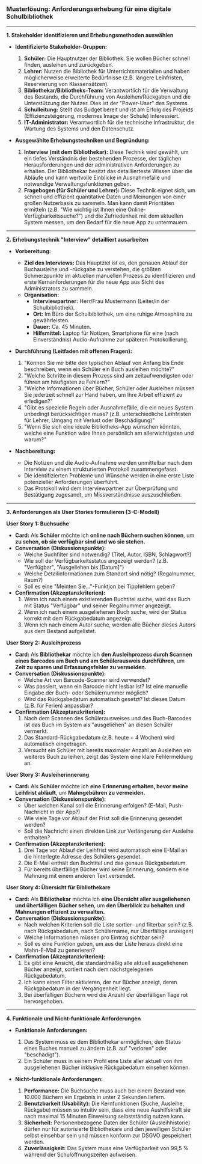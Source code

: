 ### **Musterlösung: Anforderungserhebung für eine digitale Schulbibliothek**

---

**1. Stakeholder identifizieren und Erhebungsmethoden auswählen**

*   **Identifizierte Stakeholder-Gruppen:**
    1.  **Schüler:** Die Hauptnutzer der Bibliothek. Sie wollen Bücher schnell finden, ausleihen und zurückgeben.
    2.  **Lehrer:** Nutzen die Bibliothek für Unterrichtsmaterialien und haben möglicherweise erweiterte Bedürfnisse (z.B. längere Leihfristen, Reservierung von Klassensätzen).
    3.  **Bibliothekar/Bibliotheks-Team:** Verantwortlich für die Verwaltung des Bestands, die Durchführung von Ausleihen/Rückgaben und die Unterstützung der Nutzer. Dies ist der "Power-User" des Systems.
    4.  **Schulleitung:** Stellt das Budget bereit und ist am Erfolg des Projekts (Effizienzsteigerung, modernes Image der Schule) interessiert.
    5.  **IT-Administrator:** Verantwortlich für die technische Infrastruktur, die Wartung des Systems und den Datenschutz.

*   **Ausgewählte Erhebungstechniken und Begründung:**
    1.  **Interview (mit dem Bibliothekar):** Diese Technik wird gewählt, um ein tiefes Verständnis der bestehenden Prozesse, der täglichen Herausforderungen und der administrativen Anforderungen zu erhalten. Der Bibliothekar besitzt das detaillierteste Wissen über die Abläufe und kann wertvolle Einblicke in Ausnahmefälle und notwendige Verwaltungsfunktionen geben.
    2.  **Fragebogen (für Schüler und Lehrer):** Diese Technik eignet sich, um schnell und effizient quantitative Daten und Meinungen von einer großen Nutzerbasis zu sammeln. Man kann damit Prioritäten ermitteln (z.B. "Wie wichtig ist Ihnen eine Online-Verfügbarkeitssuche?") und die Zufriedenheit mit dem aktuellen System messen, um den Bedarf für die neue App zu untermauern.

---

**2. Erhebungstechnik "Interview" detailliert ausarbeiten**

*   **Vorbereitung:**
    *   **Ziel des Interviews:** Das Hauptziel ist es, den genauen Ablauf der Buchausleihe und -rückgabe zu verstehen, die größten Schmerzpunkte im aktuellen manuellen Prozess zu identifizieren und erste Kernanforderungen für die neue App aus Sicht des Administrators zu sammeln.
    *   **Organisation:**
        *   **Interviewpartner:** Herr/Frau Mustermann (Leiter/in der Schulbibliothek).
        *   **Ort:** Im Büro der Schulbibliothek, um eine ruhige Atmosphäre zu gewährleisten.
        *   **Dauer:** Ca. 45 Minuten.
        *   **Hilfsmittel:** Laptop für Notizen, Smartphone für eine (nach Einverständnis) Audio-Aufnahme zur späteren Protokollierung.

*   **Durchführung (Leitfaden mit offenen Fragen):**
    1.  "Können Sie mir bitte den typischen Ablauf von Anfang bis Ende beschreiben, wenn ein Schüler ein Buch ausleihen möchte?"
    2.  "Welche Schritte in diesem Prozess sind am zeitaufwendigsten oder führen am häufigsten zu Fehlern?"
    3.  "Welche Informationen über Bücher, Schüler oder Ausleihen müssen Sie jederzeit schnell zur Hand haben, um Ihre Arbeit effizient zu erledigen?"
    4.  "Gibt es spezielle Regeln oder Ausnahmefälle, die ein neues System unbedingt berücksichtigen muss? (z.B. unterschiedliche Leihfristen für Lehrer, Umgang mit Verlust oder Beschädigung)"
    5.  "Wenn Sie sich eine ideale Bibliotheks-App wünschen könnten, welche eine Funktion wäre Ihnen persönlich am allerwichtigsten und warum?"

*   **Nachbereitung:**
    *   Die Notizen und die Audio-Aufnahme werden unmittelbar nach dem Interview zu einem strukturierten Protokoll zusammengefasst.
    *   Die identifizierten Probleme und Wünsche werden in eine erste Liste potenzieller Anforderungen überführt.
    *   Das Protokoll wird dem Interviewpartner zur Überprüfung und Bestätigung zugesandt, um Missverständnisse auszuschließen.

---

**3. Anforderungen als User Stories formulieren (3-C-Modell)**

**User Story 1: Buchsuche**
*   **Card:** Als **Schüler** möchte ich **online nach Büchern suchen können**, um **zu sehen, ob sie verfügbar sind und wo sie stehen.**
*   **Conversation (Diskussionspunkte):**
    *   Welche Suchfilter sind notwendig? (Titel, Autor, ISBN, Schlagwort?)
    *   Wie soll der Verfügbarkeitsstatus angezeigt werden? (z.B. "Verfügbar", "Ausgeliehen bis [Datum]")
    *   Welche Detailinformationen zum Standort sind nötig? (Regalnummer, Raum?)
    *   Soll es eine "Meinten Sie..."-Funktion bei Tippfehlern geben?
*   **Confirmation (Akzeptanzkriterien):**
    1.  Wenn ich nach einem existierenden Buchtitel suche, wird das Buch mit Status "Verfügbar" und seiner Regalnummer angezeigt.
    2.  Wenn ich nach einem ausgeliehenen Buch suche, wird der Status korrekt mit dem Rückgabedatum angezeigt.
    3.  Wenn ich nach einem Autor suche, werden alle Bücher dieses Autors aus dem Bestand aufgelistet.

**User Story 2: Ausleihprozess**
*   **Card:** Als **Bibliothekar** möchte ich **den Ausleihprozess durch Scannen eines Barcodes am Buch und am Schülerausweis durchführen**, um **Zeit zu sparen und Erfassungsfehler zu vermeiden.**
*   **Conversation (Diskussionspunkte):**
    *   Welche Art von Barcode-Scanner wird verwendet?
    *   Was passiert, wenn ein Barcode nicht lesbar ist? Ist eine manuelle Eingabe der Buch- oder Schülernummer möglich?
    *   Wird das Rückgabedatum automatisch gesetzt? Ist dieses Datum (z.B. für Ferien) anpassbar?
*   **Confirmation (Akzeptanzkriterien):**
    1.  Nach dem Scannen des Schülerausweises und des Buch-Barcodes ist das Buch im System als "ausgeliehen" an diesen Schüler vermerkt.
    2.  Das Standard-Rückgabedatum (z.B. heute + 4 Wochen) wird automatisch eingetragen.
    3.  Versucht ein Schüler mit bereits maximaler Anzahl an Ausleihen ein weiteres Buch zu leihen, zeigt das System eine klare Fehlermeldung an.

**User Story 3: Ausleiherinnerung**
*   **Card:** Als **Schüler** möchte ich **eine Erinnerung erhalten, bevor meine Leihfrist abläuft**, um **Mahngebühren zu vermeiden.**
*   **Conversation (Diskussionspunkte):**
    *   Über welchen Kanal soll die Erinnerung erfolgen? (E-Mail, Push-Nachricht in der App?)
    *   Wie viele Tage vor Ablauf der Frist soll die Erinnerung gesendet werden?
    *   Soll die Nachricht einen direkten Link zur Verlängerung der Ausleihe enthalten?
*   **Confirmation (Akzeptanzkriterien):**
    1.  Drei Tage vor Ablauf der Leihfrist wird automatisch eine E-Mail an die hinterlegte Adresse des Schülers gesendet.
    2.  Die E-Mail enthält den Buchtitel und das genaue Rückgabedatum.
    3.  Für bereits überfällige Bücher wird keine Erinnerung, sondern eine Mahnung mit einem anderen Text versendet.

**User Story 4: Übersicht für Bibliothekare**
*   **Card:** Als **Bibliothekar** möchte ich **eine Übersicht aller ausgeliehenen und überfälligen Bücher sehen**, um **den Überblick zu behalten und Mahnungen effizient zu verwalten.**
*   **Conversation (Diskussionspunkte):**
    *   Nach welchen Kriterien soll die Liste sortier- und filterbar sein? (z.B. nach Rückgabedatum, nach Schülername, nur Überfällige anzeigen)
    *   Welche Informationen müssen pro Eintrag sichtbar sein?
    *   Soll es eine Funktion geben, um aus der Liste heraus direkt eine Mahn-E-Mail zu generieren?
*   **Confirmation (Akzeptanzkriterien):**
    1.  Es gibt eine Ansicht, die standardmäßig alle aktuell ausgeliehenen Bücher anzeigt, sortiert nach dem nächstgelegenen Rückgabedatum.
    2.  Ich kann einen Filter aktivieren, der nur Bücher anzeigt, deren Rückgabedatum in der Vergangenheit liegt.
    3.  Bei überfälligen Büchern wird die Anzahl der überfälligen Tage rot hervorgehoben.

---

**4. Funktionale und Nicht-funktionale Anforderungen**

*   **Funktionale Anforderungen:**
    1.  Das System muss es dem Bibliothekar ermöglichen, den Status eines Buches manuell zu ändern (z.B. auf "verloren" oder "beschädigt").
    2.  Ein Schüler muss in seinem Profil eine Liste aller aktuell von ihm ausgeliehenen Bücher inklusive Rückgabedatum einsehen können.

*   **Nicht-funktionale Anforderungen:**
    1.  **Performance:** Die Buchsuche muss auch bei einem Bestand von 10.000 Büchern ein Ergebnis in unter 2 Sekunden liefern.
    2.  **Benutzbarkeit (Usability):** Die Kernfunktionen (Suche, Ausleihe, Rückgabe) müssen so intuitiv sein, dass eine neue Aushilfskraft sie nach maximal 15 Minuten Einweisung selbstständig nutzen kann.
    3.  **Sicherheit:** Personenbezogene Daten der Schüler (Ausleihhistorie) dürfen nur für autorisierte Bibliothekare und den jeweiligen Schüler selbst einsehbar sein und müssen konform zur DSGVO gespeichert werden.
    4.  **Zuverlässigkeit:** Das System muss eine Verfügbarkeit von 99,5 % während der Schulöffnungszeiten aufweisen.
